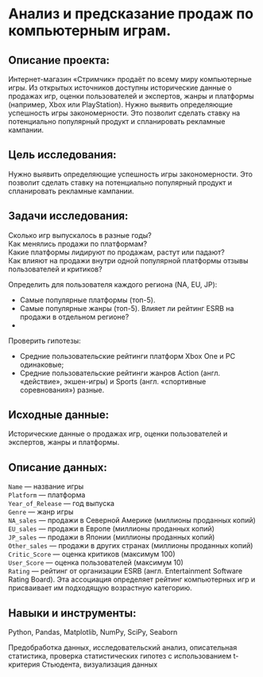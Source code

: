 # Анализ и предсказание продаж по компьютерным играм.
## Описание проекта:
Интернет-магазин «Стримчик» продаёт по всему миру компьютерные игры. Из открытых источников доступны исторические данные о продажах игр, оценки пользователей и экспертов, жанры и платформы (например, Xbox или PlayStation). Нужно выявить определяющие успешность игры закономерности. Это позволит сделать ставку на потенциально популярный продукт и спланировать рекламные кампании.

## Цель исследования:
Нужно выявить определяющие успешность игры закономерности. Это позволит сделать ставку на потенциально популярный продукт и спланировать рекламные кампании.

## Задачи исследования:
Сколько игр выпускалось в разные годы?<br>
Как менялись продажи по платформам?<br>
Какие платформы лидируют по продажам, растут или падают?<br>
Как влияют на продажи внутри одной популярной платформы отзывы пользователей и критиков?

Определить для пользователя каждого региона (NA, EU, JP):

 * Самые популярные платформы (топ-5).
 * Самые популярные жанры (топ-5). Влияет ли рейтинг ESRB на продажи в отдельном регионе?
 * 
Проверить гипотезы:
 * Средние пользовательские рейтинги платформ Xbox One и PC одинаковые;
 * Средние пользовательские рейтинги жанров Action (англ. «действие», экшен-игры) и Sports (англ. «спортивные соревнования») разные.

## Исходные данные:
Исторические данные о продажах игр, оценки пользователей и экспертов, жанры и платформы.

## Описание данных:
`Name` — название игры<br>
`Platform` — платформа<br>
`Year_of_Release` — год выпуска<br>
`Genre` — жанр игры<br>
`NA_sales` — продажи в Северной Америке (миллионы проданных копий)<br>
`EU_sales` — продажи в Европе (миллионы проданных копий)<br>
`JP_sales` — продажи в Японии (миллионы проданных копий)<br>
`Other_sales` — продажи в других странах (миллионы проданных копий)<br>
`Critic_Score` — оценка критиков (максимум 100)<br>
`User_Score` — оценка пользователей (максимум 10)<br>
`Rating` — рейтинг от организации ESRB (англ. Entertainment Software Rating Board). Эта ассоциация определяет рейтинг компьютерных игр и присваивает им подходящую возрастную категорию.

## Навыки и инструменты:
Python, Pandas, Matplotlib, NumPy, SciPy, Seaborn

Предобработка данных, исследовательский анализ, описательная статистика, проверка статистических гипотез с использованием t-критерия Стьюдента, визуализация данных
